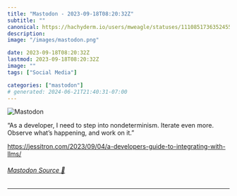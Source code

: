 ```yaml
---
title: "Mastodon - 2023-09-18T08:20:32Z"
subtitle: ""
canonical: https://hachyderm.io/users/mweagle/statuses/111085173635245549
description:
image: "/images/mastodon.png"

date: 2023-09-18T08:20:32Z
lastmod: 2023-09-18T08:20:32Z
image: ""
tags: ["Social Media"]

categories: ["mastodon"]
# generated: 2024-06-21T21:40:31-07:00
---
```

![Mastodon](/images/mastodon.png)

<p>“As a developer, I need to step into nondeterminism. Iterate even more. Observe what’s happening, and work on it.”</p><p><a href="https://jessitron.com/2023/09/04/a-developers-guide-to-integrating-with-llms/" target="_blank" rel="nofollow noopener noreferrer" translate="no"><span class="invisible">https://</span><span class="ellipsis">jessitron.com/2023/09/04/a-dev</span><span class="invisible">elopers-guide-to-integrating-with-llms/</span></a></p>


###### [Mastodon Source 🐘](https://hachyderm.io/@mweagle/111085173635245549)

___
